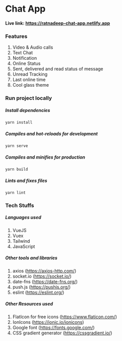 # Chat App

#### Live link: https://ratnadeep-chat-app.netlify.app

### Features

1. Video & Audio calls
2. Text Chat
3. Notification
4. Online Status
5. Sent, delivered and read status of message
6. Unread Tracking
7. Last online time
8. Cool glass theme

### Run project locally

##### Install dependencies

```
yarn install
```

##### Compiles and hot-reloads for development

```
yarn serve
```

##### Compiles and minifies for production

```
yarn build
```

##### Lints and fixes files

```
yarn lint
```

### Tech Stuffs

##### Languages used

1. VueJS
2. Vuex
3. Tailwind
4. JavaScript

##### Other tools and libraries

1. axios (https://axios-http.com/)
2. socket.io (https://socket.io/)
3. date-fns (https://date-fns.org/)
4. push.js (https://pushjs.org/)
5. eslint (https://eslint.org/)

##### Other Resources used

1. FlatIcon for free icons (https://www.flaticon.com/)
2. IonIcons (https://ionic.io/ionicons)
3. Google font (https://fonts.google.com/)
4. CSS gradient generator (https://cssgradient.io/)
